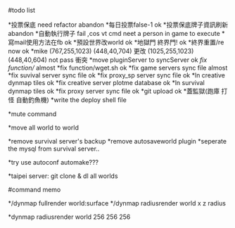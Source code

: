 #todo list

*投票保底 need refactor abandon
*每日投票false-1 ok
*投票保底牌子資訊刷新 abandon
*自動執行牌子 fail ,cos vt cmd neet a person in game to execute
*寫mail使用方法在fb ok
*預設世界改world ok
*地獄門 終界門! ok
*終界重置/re now ok
*mike (767,255,1023) (448,40,704) 更改 (1025,255,1023) (448,40,604) not pass 衝突
*move pluginServer to syncServer ok
*fix function/* almost
*fix function/wget.sh ok
*fix game servers sync file almost
*fix suvival server sync file ok
*fix proxy_sp server sync file ok
*ln creative dynmap tiles ok
*fix creative server plotme database ok
*ln survival dynmap tiles ok
*fix proxy server sync file ok
*git upload ok
*蓋監獄(跑庫 打怪 自動釣魚機)
*write the deploy shell file

*mute command

*move all world to world

*remove survival server's backup
*remove autosaveworld plugin
*seperate the mysql from survival server..

*try use autoconf automake???

*taipei server: git clone & dl all worlds

#command memo

*/dynmap fullrender world:surface
*/dynmap radiusrender world x z radius

*dynmap radiusrender world 256 256 256
